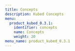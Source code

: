 ```yaml
---
title: Concepts
description: Kubed Concepts
menu:
  product_kubed_0.3.1:
    identifier: concepts
    name: Concepts
    weight: 20
menu_name: product_kubed_0.3.1
---
```

